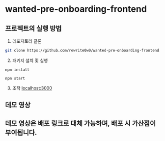 # wanted-pre-onboarding-frontend

## 프로젝트의 실행 방법

1. 레포지토리 클론

```bash
git clone https://github.com/rewrite0w0/wanted-pre-onboarding-frontend.git
```

2. 패키지 설치 및 실행

```npm
npm install

npm start
```

3. 조작
   [localhost:3000](http://localhost:3000)

## 데모 영상

## 데모 영상은 배포 링크로 대체 가능하며, 배포 시 가산점이 부여됩니다.
